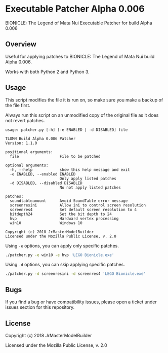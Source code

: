 # Executable Patcher Alpha 0.006

BIONICLE: The Legend of Mata Nui Executable Patcher for build Alpha 0.006


## Overview

Useful for applying patches to BIONICLE: The Legend of Mata Nui build Alpha 0.006.

Works with both Python 2 and Python 3.


## Usage

This script modifies the file it is run on, so make sure you make a backup of the file first.

Always run this script on an unmodified copy of the original file as it does not revert patches.

```
usage: patcher.py [-h] [-e ENABLED | -d DISABLED] file

TLOMN Build Alpha 0.006 Patcher
Version: 1.1.0

positional arguments:
  file                  File to be patched

optional arguments:
  -h, --help            show this help message and exit
  -e ENABLED, --enabled ENABLED
                        Only apply listed patches
  -d DISABLED, --disabled DISABLED
                        No not apply listed patches

patches:
  soundtableamount      Avoid SoundTable error message
  screenresini          Allow ini to control screen resolution
  screenres4            Set default screen resolution to 4
  bitdepth24            Set the bit depth to 24
  hvp                   Hardward vertex processing
  win10                 Windows 10

Copyright (c) 2018 JrMasterModelBuilder
Licensed under the Mozilla Public License, v. 2.0
```

Using `-e` options, you can apply only specific patches.

```bash
./patcher.py -e win10 -e hvp 'LEGO Bionicle.exe'
```

Using `-d` options, you can skip applying specific patches.

```bash
./patcher.py -d screenresini -d screenres4 'LEGO Bionicle.exe'
```


## Bugs

If you find a bug or have compatibility issues, please open a ticket under issues section for this repository.


## License

Copyright (c) 2018 JrMasterModelBuilder

Licensed under the Mozilla Public License, v. 2.0
